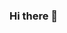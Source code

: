 ### Hi there 👋

<!--
**dakkua/dakkua** is a ✨ _special_ ✨ repository because its `README.md` (this file) appears on your GitHub profile.

Hi! I´m Dany, 22 tech-boy and current Game Dev student at ESNE university in Madrid / Spain. 

- 🎓 I’m currently learning Game Design and Development
- 💻 I love XR Stuff! (VR, AR, MR) 
- 🌱 I think, technology need to be human: changing the way we see the world and connecting people
- 🎵 Lo-Fi  and Piano vibes ~
- 📧 You can contact me via email: daniel.guerra.gallardo99@gmail.com
